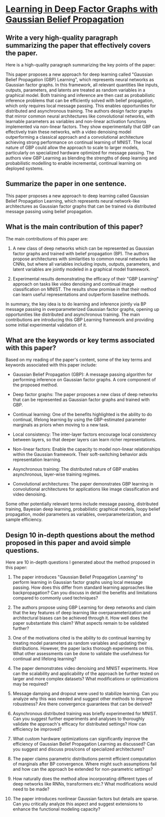 # [Learning in Deep Factor Graphs with Gaussian Belief Propagation](https://arxiv.org/abs/2311.14649)

## Write a very high-quality paragraph summarizing the paper that effectively covers the paper.

 Here is a high-quality paragraph summarizing the key points of the paper:

This paper proposes a new approach for deep learning called "Gaussian Belief Propagation (GBP) Learning", which represents neural networks as Gaussian factor graphs. In this framework, all relevant quantities like inputs, outputs, parameters, and latents are treated as random variables in a graphical model. Both training and inference are then cast as probabilistic inference problems that can be efficiently solved with belief propagation, which only requires local message passing. This enables opportunities for distributed and asynchronous training. The authors design factor graphs that mirror common neural architectures like convolutional networks, with learnable parameters as variables and non-linear activation functions implemented via non-linear factors. They show experimentally that GBP can effectively train these networks, with a video denoising model outperforming a classical approach and a convolutional architecture achieving strong performance on continual learning of MNIST. The local nature of GBP could allow the approach to scale to larger models, particularly on specialized hardware optimized for message passing. The authors view GBP Learning as blending the strengths of deep learning and probabilistic modelling to enable incremental, continual learning on deployed systems.


## Summarize the paper in one sentence.

 This paper proposes a new approach to deep learning called Gaussian Belief Propagation Learning, which represents neural network-like architectures as Gaussian factor graphs that can be trained via distributed message passing using belief propagation.


## What is the main contribution of this paper?

 The main contributions of this paper are:

1. A new class of deep networks which can be represented as Gaussian factor graphs and trained with belief propagation (BP). The authors propose architectures with similarities to common neural networks like CNNs, but where all variables including inputs, outputs, parameters, and latent variables are jointly modeled in a graphical model framework.

2. Experimental results demonstrating the efficacy of their "GBP Learning" approach on tasks like video denoising and continual image classification on MNIST. The results show promise in that their method can learn useful representations and outperform baseline methods.

In summary, the key idea is to do learning and inference jointly via BP message passing in overparameterized Gaussian factor graphs, opening up opportunities like distributed and asynchronous training. The main contributions are introducing this GBP Learning framework and providing some initial experimental validation of it.


## What are the keywords or key terms associated with this paper?

 Based on my reading of the paper's content, some of the key terms and keywords associated with this paper include:

- Gaussian Belief Propagation (GBP): A message passing algorithm for performing inference on Gaussian factor graphs. A core component of the proposed method.

- Deep factor graphs: The paper proposes a new class of deep networks that can be represented as Gaussian factor graphs and trained with GBP. 

- Continual learning: One of the benefits highlighted is the ability to do continual, lifelong learning by using the GBP-estimated parameter marginals as priors when moving to a new task.

- Local consistency: The inter-layer factors encourage local consistency between layers, so that deeper layers can learn richer representations.

- Non-linear factors: Enable the capacity to model non-linear relationships within the Gaussian framework. Their soft-switching behavior aids representation learning.

- Asynchronous training: The distributed nature of GBP enables asynchronous, layer-wise training regimes.

- Convolutional architectures: The paper demonstrates GBP learning in convolutional architectures for applications like image classification and video denoising.

Some other potentially relevant terms include message passing, distributed training, Bayesian deep learning, probabilistic graphical models, loopy belief propagation, model parameters as variables, overparameterization, and sample efficiency.


## Design 10 in-depth questions about the method proposed in this paper and avoid simple questions.

 Here are 10 in-depth questions I generated about the method proposed in this paper:

1. The paper introduces "Gaussian Belief Propagation Learning" to perform learning in Gaussian factor graphs using local message passing. How does this differ from standard learning approaches like backpropagation? Can you discuss in detail the benefits and limitations compared to commonly used techniques?

2. The authors propose using GBP Learning for deep networks and claim that the key features of deep learning like overparameterization and architectural biases can be achieved through it. How well does the paper substantiate this claim? What aspects remain to be validated further? 

3. One of the motivations cited is the ability to do continual learning by treating model parameters as random variables and updating their distributions. However, the paper lacks thorough experiments on this. What other assessments can be done to validate the usefulness for continual and lifelong learning?

4. The paper demonstrates video denoising and MNIST experiments. How can the scalability and applicability of the approach be further tested on larger and more complex datasets? What modifications or optimizations may be required?

5. Message damping and dropout were used to stabilize learning. Can you analyze why this was needed and suggest other methods to improve robustness? Are there convergence guarantees that can be derived?

6. Asynchronous distributed training was briefly experimented for MNIST. Can you suggest further experiments and analyses to thoroughly validate the approach's efficacy for distributed settings? How can efficiency be improved?

7. What custom hardware optimizations can significantly improve the efficiency of Gaussian Belief Propagation Learning as discussed? Can you suggest and discuss pros/cons of specialized architectures?  

8. The paper claims parametric distributions permit efficient computation of marginals after BP convergence. Where might such assumptions fail and how can the approach be extended for non-parametric settings?

9. How naturally does the method allow incorporating different types of deep networks like RNNs, transformers etc.? What modifications would need to be made?

10. The paper introduces nonlinear Gaussian factors but details are sparse. Can you critically analyze this aspect and suggest extensions to enhance the functional modeling capacity?
